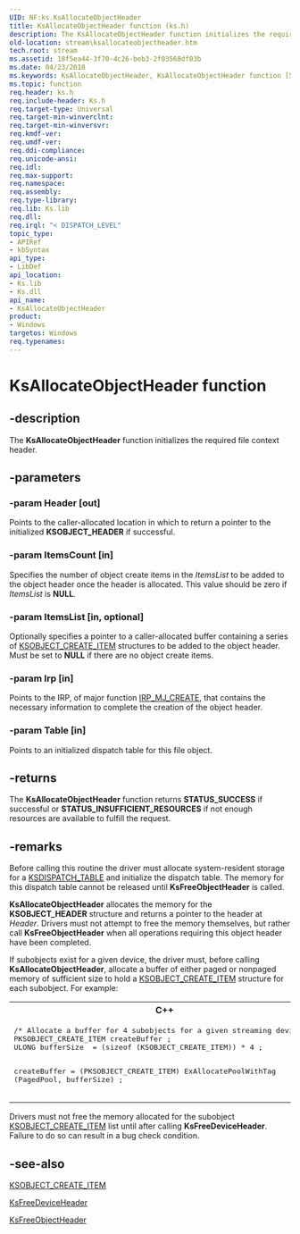 ```yaml
---
UID: NF:ks.KsAllocateObjectHeader
title: KsAllocateObjectHeader function (ks.h)
description: The KsAllocateObjectHeader function initializes the required file context header.
old-location: stream\ksallocateobjectheader.htm
tech.root: stream
ms.assetid: 18f5ea44-3f70-4c26-beb3-2f03568df03b
ms.date: 04/23/2018
ms.keywords: KsAllocateObjectHeader, KsAllocateObjectHeader function [Streaming Media Devices], ks/KsAllocateObjectHeader, ksfunc_0ab53e6c-a934-4c4a-9377-c81ec37833f6.xml, stream.ksallocateobjectheader
ms.topic: function
req.header: ks.h
req.include-header: Ks.h
req.target-type: Universal
req.target-min-winverclnt: 
req.target-min-winversvr: 
req.kmdf-ver: 
req.umdf-ver: 
req.ddi-compliance: 
req.unicode-ansi: 
req.idl: 
req.max-support: 
req.namespace: 
req.assembly: 
req.type-library: 
req.lib: Ks.lib
req.dll: 
req.irql: "< DISPATCH_LEVEL"
topic_type:
- APIRef
- kbSyntax
api_type:
- LibDef
api_location:
- Ks.lib
- Ks.dll
api_name:
- KsAllocateObjectHeader
product:
- Windows
targetos: Windows
req.typenames: 
---
```


# KsAllocateObjectHeader function


## -description


The <b>KsAllocateObjectHeader</b> function initializes the required file context 
   header.


## -parameters




### -param Header [out]

Points to the caller-allocated location in which to return a pointer to the initialized 
      <b>KSOBJECT_HEADER</b> if successful. 


### -param ItemsCount [in]

Specifies the number of object create items in the <i>ItemsList</i> to be added to the 
      object header once the header is allocated. This value should be zero if <i>ItemsList</i> is 
      <b>NULL</b>.


### -param ItemsList [in, optional]

Optionally specifies a pointer to a caller-allocated buffer containing a series of 
      <a href="https://msdn.microsoft.com/library/windows/hardware/ff563479">KSOBJECT_CREATE_ITEM</a> structures to be added to 
      the object header. Must be set to <b>NULL</b> if there are no object create items.


### -param Irp [in]

Points to the IRP, of major function <a href="https://msdn.microsoft.com/library/windows/hardware/ff548630">IRP_MJ_CREATE</a>, 
      that contains the necessary information to complete the creation of the object header.


### -param Table [in]

Points to an initialized dispatch table for this file object.


## -returns



The <b>KsAllocateObjectHeader</b> function returns 
      <b>STATUS_SUCCESS</b> if successful or 
      <b>STATUS_INSUFFICIENT_RESOURCES</b> if not enough resources are available to fulfill the 
      request.




## -remarks



Before calling this routine the driver must allocate system-resident storage for a 
     <a href="https://msdn.microsoft.com/library/windows/hardware/ff561723">KSDISPATCH_TABLE</a> and initialize the dispatch table. 
     The memory for this dispatch table cannot be released until <b>KsFreeObjectHeader</b> 
     is called.

<b>KsAllocateObjectHeader</b> allocates the memory for the 
      <b>KSOBJECT_HEADER</b> structure and returns a pointer to the header at 
       <i>Header</i>. Drivers must not attempt to free the memory themselves, but rather call 
       <b>KsFreeObjectHeader</b> when all operations requiring this object header have been 
       completed.

If subobjects exist for a given device, the driver must, before calling 
     <b>KsAllocateObjectHeader</b>, allocate a buffer of either paged or nonpaged memory of 
     sufficient size to hold a <a href="https://msdn.microsoft.com/library/windows/hardware/ff563479">KSOBJECT_CREATE_ITEM</a> 
     structure for each subobject. For example:

<div class="code"><span codelanguage="ManagedCPlusPlus"><table>
<tr>
<th>C++</th>
</tr>
<tr>
<td>
<pre>/* Allocate a buffer for 4 subobjects for a given streaming device */
PKSOBJECT_CREATE_ITEM createBuffer ;
ULONG bufferSize  = (sizeof (KSOBJECT_CREATE_ITEM)) * 4 ;
 
createBuffer = (PKSOBJECT_CREATE_ITEM)
               ExAllocatePoolWithTag (PagedPool, bufferSize) ;
 </pre>
</td>
</tr>
</table></span></div>
Drivers must not free the memory allocated for the subobject 
     <a href="https://msdn.microsoft.com/library/windows/hardware/ff563479">KSOBJECT_CREATE_ITEM</a> list until after calling 
     <b>KsFreeDeviceHeader</b>. Failure to do so can result in a bug check condition.




## -see-also




<a href="https://msdn.microsoft.com/library/windows/hardware/ff563479">KSOBJECT_CREATE_ITEM</a>



<a href="https://msdn.microsoft.com/library/windows/hardware/ff562560">KsFreeDeviceHeader</a>



<a href="https://msdn.microsoft.com/library/windows/hardware/ff562565">KsFreeObjectHeader</a>
 

 

